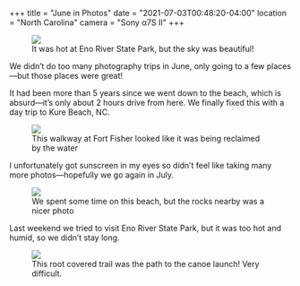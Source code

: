 +++
title = "June in Photos"
date = "2021-07-03T00:48:20-04:00"
location = "North Carolina"
camera = "Sony α7S II"
+++

<figure>
  <img src="https://live.staticflickr.com/65535/51275558788_13df35a37e_k.jpg" />
  <figcaption>It was hot at Eno River State Park, but the sky was beautiful!</figcaption>
</figure>

<!--more-->

We didn’t do too many photography trips in June, only going to a few places—but those places were great!

It had been more than 5 years since we went down to the beach, which is absurd—it’s only about 2 hours drive from here. We finally fixed this with a day trip to Kure Beach, NC.

<figure>
  <img src="https://live.staticflickr.com/65535/51261814545_7a2c332bc9_k.jpg" />
  <figcaption>This walkway at Fort Fisher looked like it was being reclaimed by the water</figcaption>
</figure>

I unfortunately got sunscreen in my eyes so didn’t feel like taking many more photos—hopefully we go again in July.

<figure>
  <img src="https://live.staticflickr.com/65535/51260040967_df524214b4_k.jpg" />
  <figcaption>We spent some time on this beach, but the rocks nearby was a nicer photo</figcaption>
</figure>

Last weekend we tried to visit Eno River State Park, but it was too hot and humid, so we didn’t stay long.

<figure>
  <img src="https://live.staticflickr.com/65535/51274642327_270a89cb93_k.jpg" />
  <figcaption>This root covered trail was the path to the canoe launch! Very difficult.</figcaption>
</figure>
